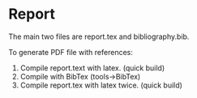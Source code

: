 # Report

The main two files are report.tex and bibliography.bib.

To generate PDF file with references:
1. Compile report.text with latex. (quick build)
2. Compile with BibTex (tools->BibTex)
3. Compile report.tex with latex twice. (quick build)

